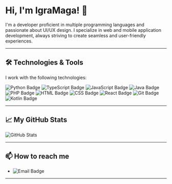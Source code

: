 # Hi, I'm IgraMaga! 👋

I'm a developer proficient in multiple programming languages and passionate about UI/UX design. I specialize in web and mobile application development, always striving to create seamless and user-friendly experiences.

---

## 🛠 Technologies & Tools

I work with the following technologies:

![Python Badge](https://img.shields.io/badge/Python-3.9-blue)
![TypeScript Badge](https://img.shields.io/badge/TypeScript-4.4-blue)
![JavaScript Badge](https://img.shields.io/badge/JavaScript-ES6-yellow)
![Java Badge](https://img.shields.io/badge/Java-11-red)
![PHP Badge](https://img.shields.io/badge/PHP-8.0-blue)
![HTML Badge](https://img.shields.io/badge/HTML5-%E2%9C%94-orange)
![CSS Badge](https://img.shields.io/badge/CSS3-%E2%9C%94-blue)
![React Badge](https://img.shields.io/badge/React-v17-blue)
![Git Badge](https://img.shields.io/badge/Git-Active-orange)
![Kotlin Badge](https://img.shields.io/badge/Kotlin-1.5-green)

---

## 📈 My GitHub Stats

![GitHub Stats](https://github-readme-stats.vercel.app/api?username=igramagadev&show_icons=true&count_private=true&hide=prs&theme=radical)

---

## 📫 How to reach me

- ![Email Badge](https://img.shields.io/badge/Email-admin%40igramagadev.ru-blue)

---
